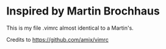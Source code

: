 # Inspired by Martin Brochhaus
This is my file .vimrc almost identical to a Martin's.

Credits to 
https://github.com/amix/vimrc
